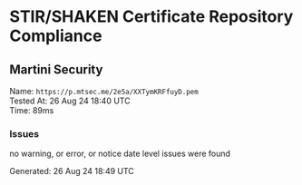 # STIR/SHAKEN Certificate Repository Compliance

## Martini Security

Name: `https://p.mtsec.me/2e5a/XXTymKRFfuyD.pem`\
Tested At: 26 Aug 24 18:40 UTC\
Time: 89ms

### Issues

no warning, or error, or notice date level issues were found

Generated: 26 Aug 24 18:49 UTC